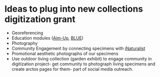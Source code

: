 # Ideas to plug into new collections digitization grant

* Georeferencing
* Education modules ([Aim-Up](http://aimup.unm.edu/), [BLUE](https://www.biodiversityliteracy.com/))
* Photography
* Community Engagement by connecting specimens with [iNaturalist](https://www.inaturalist.org/)
* Promotional aesthetic photographs of our specimens
* Use outdoor living collection (garden exhibit) to engage community in digitization project- get community to photograph living specimens and create arctos pages for them- part of social media outreach.
